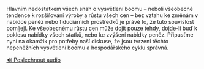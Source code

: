 
Hlavním nedostatkem všech snah o vysvětlení boomu – neboli všeobecné tendence k rozšiřování výroby a růstu všech cen – bez vztahu ke změnám v nabídce peněz nebo fiduciárních prostředků je právě to, že tuto souvislost pomíjejí. Ke všeobecnému růstu cen může dojít pouze tehdy, dojde-li buď k poklesu nabídky všech statků, nebo ke zvýšení nabídky peněz. Připusťme nyní na okamžik pro potřeby naší diskuse, že jsou tvrzení těchto nepeněžních vysvětlení boomu a hospodářského cyklu správná.

[🔊 Poslechnout audio](/data/7-paragraphs/audio/chapter_100/para_008-Hlavnm-nedostatkem-vech-snah-o-vysvtlen-boomu.mp3)
